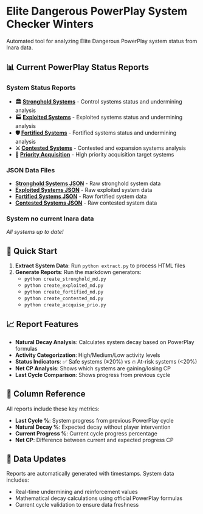 # Elite Dangerous PowerPlay System Checker Winters

Automated tool for analyzing Elite Dangerous PowerPlay system status from Inara data.

## 📊 Current PowerPlay Status Reports

### System Status Reports
- **🏛️ [Stronghold Systems](stronghold_status.md)** - Control systems status and undermining analysis
- **🏭 [Exploited Systems](exploited_status.md)** - Exploited systems status and undermining analysis  
- **🛡️ [Fortified Systems](fortified_status.md)** - Fortified systems status and undermining analysis
- **⚔️ [Contested Systems](contested_status.md)** - Contested and expansion systems analysis
- **🎯 [Priority Acquisition](accquise_prio.md)** - High priority acquisition target systems

### JSON Data Files
- **[Stronghold Systems JSON](json/stronghold_systems.json)** - Raw stronghold system data
- **[Exploited Systems JSON](json/exploited_systems.json)** - Raw exploited system data
- **[Fortified Systems JSON](json/fortified_systems.json)** - Raw fortified system data
- **[Contested Systems JSON](json/contested_systems.json)** - Raw contested system data

### System no current Inara data
*All systems up to date!*

## 🚀 Quick Start

1. **Extract System Data**: Run `python extract.py` to process HTML files
2. **Generate Reports**: Run the markdown generators:
   - `python create_stronghold_md.py`
   - `python create_exploited_md.py`
   - `python create_fortified_md.py`
   - `python create_contested_md.py`
   - `python create_accquise_prio.py`

## 📈 Report Features

- **Natural Decay Analysis**: Calculates system decay based on PowerPlay formulas
- **Activity Categorization**: High/Medium/Low activity levels
- **Status Indicators**: ✅ Safe systems (≥20%) vs 🔥 At-risk systems (<20%)
- **Net CP Analysis**: Shows which systems are gaining/losing CP
- **Last Cycle Comparison**: Shows progress from previous cycle

## 📝 Column Reference

All reports include these key metrics:
- **Last Cycle %**: System progress from previous PowerPlay cycle
- **Natural Decay %**: Expected decay without player intervention
- **Current Progress %**: Current cycle progress percentage
- **Net CP**: Difference between current and expected progress CP

## 🔄 Data Updates

Reports are automatically generated with timestamps. System data includes:
- Real-time undermining and reinforcement values
- Mathematical decay calculations using official PowerPlay formulas
- Current cycle validation to ensure data freshness
